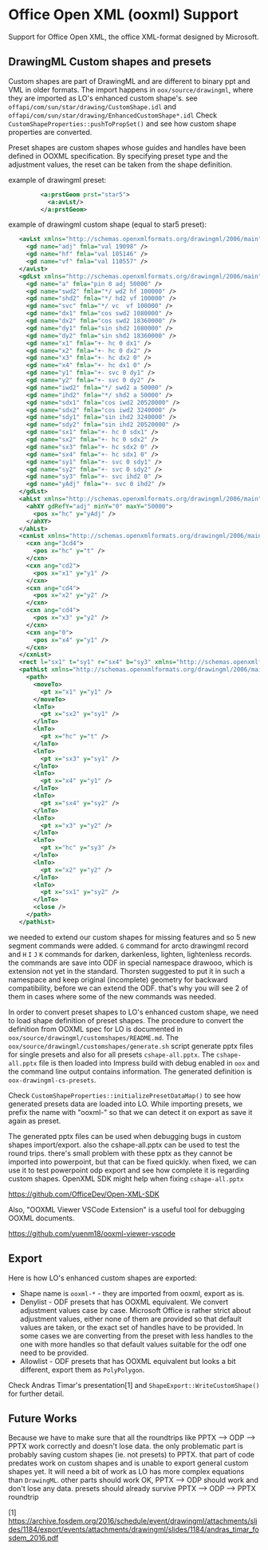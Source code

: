 # Office Open XML (ooxml) Support

Support for Office Open XML, the office XML-format designed by Microsoft.

## DrawingML Custom shapes and presets

Custom shapes are part of DrawingML and are different to binary ppt
and VML in older formats.
The import happens in `oox/source/drawingml`, where they are
imported as LO's enhanced custom shape's. see
`offapi/com/sun/star/drawing/CustomShape.idl` and
`offapi/com/sun/star/drawing/EnhancedCustomShape*.idl`
Check `CustomShapeProperties::pushToPropSet()` and see
how custom shape properties are converted.

Preset shapes are custom shapes whose guides and handles
have been defined in OOXML specification. By specifying
preset type and the adjustment values, the reset can
be taken from the shape definition.

example of drawingml preset:
```xml
         <a:prstGeom prst="star5">
           <a:avLst/>
         </a:prstGeom>
```

example of drawingml custom shape (equal to star5 preset):
```xml
   <avLst xmlns="http://schemas.openxmlformats.org/drawingml/2006/main">
     <gd name="adj" fmla="val 19098" />
     <gd name="hf" fmla="val 105146" />
     <gd name="vf" fmla="val 110557" />
   </avLst>
   <gdLst xmlns="http://schemas.openxmlformats.org/drawingml/2006/main">
     <gd name="a" fmla="pin 0 adj 50000" />
     <gd name="swd2" fmla="*/ wd2 hf 100000" />
     <gd name="shd2" fmla="*/ hd2 vf 100000" />
     <gd name="svc" fmla="*/ vc  vf 100000" />
     <gd name="dx1" fmla="cos swd2 1080000" />
     <gd name="dx2" fmla="cos swd2 18360000" />
     <gd name="dy1" fmla="sin shd2 1080000" />
     <gd name="dy2" fmla="sin shd2 18360000" />
     <gd name="x1" fmla="+- hc 0 dx1" />
     <gd name="x2" fmla="+- hc 0 dx2" />
     <gd name="x3" fmla="+- hc dx2 0" />
     <gd name="x4" fmla="+- hc dx1 0" />
     <gd name="y1" fmla="+- svc 0 dy1" />
     <gd name="y2" fmla="+- svc 0 dy2" />
     <gd name="iwd2" fmla="*/ swd2 a 50000" />
     <gd name="ihd2" fmla="*/ shd2 a 50000" />
     <gd name="sdx1" fmla="cos iwd2 20520000" />
     <gd name="sdx2" fmla="cos iwd2 3240000" />
     <gd name="sdy1" fmla="sin ihd2 3240000" />
     <gd name="sdy2" fmla="sin ihd2 20520000" />
     <gd name="sx1" fmla="+- hc 0 sdx1" />
     <gd name="sx2" fmla="+- hc 0 sdx2" />
     <gd name="sx3" fmla="+- hc sdx2 0" />
     <gd name="sx4" fmla="+- hc sdx1 0" />
     <gd name="sy1" fmla="+- svc 0 sdy1" />
     <gd name="sy2" fmla="+- svc 0 sdy2" />
     <gd name="sy3" fmla="+- svc ihd2 0" />
     <gd name="yAdj" fmla="+- svc 0 ihd2" />
   </gdLst>
   <ahLst xmlns="http://schemas.openxmlformats.org/drawingml/2006/main">
     <ahXY gdRefY="adj" minY="0" maxY="50000">
       <pos x="hc" y="yAdj" />
     </ahXY>
   </ahLst>
   <cxnLst xmlns="http://schemas.openxmlformats.org/drawingml/2006/main">
     <cxn ang="3cd4">
       <pos x="hc" y="t" />
     </cxn>
     <cxn ang="cd2">
       <pos x="x1" y="y1" />
     </cxn>
     <cxn ang="cd4">
       <pos x="x2" y="y2" />
     </cxn>
     <cxn ang="cd4">
       <pos x="x3" y="y2" />
     </cxn>
     <cxn ang="0">
       <pos x="x4" y="y1" />
     </cxn>
   </cxnLst>
   <rect l="sx1" t="sy1" r="sx4" b="sy3" xmlns="http://schemas.openxmlformats.org/drawingml/2006/main" />
   <pathLst xmlns="http://schemas.openxmlformats.org/drawingml/2006/main">
     <path>
       <moveTo>
         <pt x="x1" y="y1" />
       </moveTo>
       <lnTo>
         <pt x="sx2" y="sy1" />
       </lnTo>
       <lnTo>
         <pt x="hc" y="t" />
       </lnTo>
       <lnTo>
         <pt x="sx3" y="sy1" />
       </lnTo>
       <lnTo>
         <pt x="x4" y="y1" />
       </lnTo>
       <lnTo>
         <pt x="sx4" y="sy2" />
       </lnTo>
       <lnTo>
         <pt x="x3" y="y2" />
       </lnTo>
       <lnTo>
         <pt x="hc" y="sy3" />
       </lnTo>
       <lnTo>
         <pt x="x2" y="y2" />
       </lnTo>
       <lnTo>
         <pt x="sx1" y="sy2" />
       </lnTo>
       <close />
     </path>
   </pathLst>
```

we needed to extend our custom shapes for missing features and so 5
new segment commands were added. `G` command for arcto drawingml record
and `H` `I` `J` `K` commands for darken, darkenless, lighten, lightenless
records. the commands are save into ODF in special namespace drawooo,
which is extension not yet in the standard. Thorsten suggested to put
it in such a namespace and keep original (incomplete) geometry for
backward compatibility, before we can extend the ODF. that's why you
will see 2 of them in cases where some of the new commands was
needed.

In order to convert preset shapes to LO's enhanced custom shape,
we need to load shape definition of preset shapes. The procedure
to convert the definition from OOXML spec for LO is documented
in `oox/source/drawingml/customshapes/README.md`.
The `oox/source/drawingml/customshapes/generate.sh` script generate pptx
files for single presets and also for all presets
`cshape-all.pptx`. The `cshape-all.pptx` file is then loaded into Impress
build with debug enabled in `oox` and the command line output contains
information. The generated definition is `oox-drawingml-cs-presets`.

Check `CustomShapeProperties::initializePresetDataMap()` to see how
generated presets data are loaded into LO.
While importing presets, we prefix the name with "ooxml-" so
that we can detect it on export as save it again as preset.

The generated pptx files
can be used when debugging bugs in custom shapes import/export. also
the cshape-all.pptx can be used to test the round trips. there's small
problem with these pptx as they cannot be imported into powerpoint,
but that can be fixed quickly. when fixed, we can use it to
test powerpoint odp export and see how complete it is regarding
custom shapes. OpenXML SDK might help when fixing `cshape-all.pptx`

<https://github.com/OfficeDev/Open-XML-SDK>

Also, "OOXML Viewer VSCode Extension" is a useful tool for debugging
OOXML documents.

<https://github.com/yuenm18/ooxml-viewer-vscode>

## Export
Here is how LO's enhanced custom shapes are exported:

* Shape name is `ooxml-*` - they are imported from ooxml, export as is.
* Denylist - ODF presets that has OOXML equivalent.
  We convert adjustment values case by case. Microsoft Office
  is rather strict about adjustment values, either none of them
  are provided so that default values are taken, or the exact set
  of handles have to be provided. In some cases we are converting
  from the preset with less handles to the one with more handles
  so that default values suitable for the odf one need to be
  provided.
* Allowlist - ODF presets that has OOXML equivalent but looks a bit
different, export them as `PolyPolygon`.

Check Andras Timar's presentation[1] and `ShapeExport::WriteCustomShape()`
for further detail.

## Future Works
Because we have to make sure that all the roundtrips
like PPTX --> ODP --> PPTX work correctly and doesn't lose data.
the only problematic part is probably saving custom shapes (ie. not
presets) to PPTX. that part of code predates work on custom shapes
and is unable to export general custom shapes yet. It will need a bit
of work as LO has more complex equations than `DrawingML`. other parts
should work OK, PPTX --> ODP should work and don't lose any
data. presets should already survive PPTX --> ODP --> PPTX roundtrip

[1] <https://archive.fosdem.org/2016/schedule/event/drawingml/attachments/slides/1184/export/events/attachments/drawingml/slides/1184/andras_timar_fosdem_2016.pdf>
